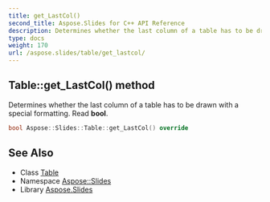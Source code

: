 ```yaml
---
title: get_LastCol()
second_title: Aspose.Slides for C++ API Reference
description: Determines whether the last column of a table has to be drawn with a special formatting. Read bool.
type: docs
weight: 170
url: /aspose.slides/table/get_lastcol/
---
```

## Table::get_LastCol() method


Determines whether the last column of a table has to be drawn with a special formatting. Read **bool**.

```cpp
bool Aspose::Slides::Table::get_LastCol() override
```

## See Also

* Class [Table](../)
* Namespace [Aspose::Slides](../../)
* Library [Aspose.Slides](../../../)